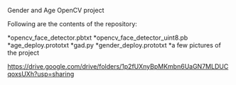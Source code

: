 Gender and Age OpenCV project

Following are the contents of the repository:

*opencv_face_detector.pbtxt
*opencv_face_detector_uint8.pb
*age_deploy.prototxt
*gad.py
*gender_deploy.prototxt
*a few pictures of the project 




https://drive.google.com/drive/folders/1p2fUXnyBpMKmbn6UaGN7MLDUCqoxsUXh?usp=sharing
